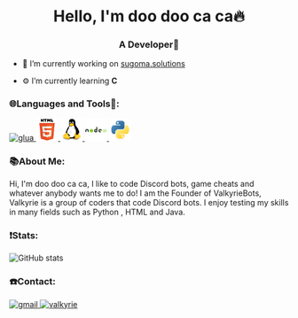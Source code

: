 <h1 align="center">Hello, I'm doo doo ca ca🔥</h1>
<h3 align="center">A Developer📁</h3>

- 📖 I’m currently working on [sugoma.solutions](https://sugoma.solutions/)

- ⚙️ I’m currently learning **C**


<h3 align="left">🌐Languages and Tools🔨:</h3>
<p align="left"> <a href="https://wiki.facepunch.com/gmod/" target="_blank"> <img src="https://venner.gallerycdn.vsassets.io/extensions/venner/vscode-glua-enhanced/2.5.0/1624992221428/Microsoft.VisualStudio.Services.Icons.Default" alt="glua" width="40" height="40"/> </a> <a href="https://www.w3.org/html/" target="_blank"> <img src="https://raw.githubusercontent.com/devicons/devicon/master/icons/html5/html5-original-wordmark.svg" alt="html5" width="40" height="40"/> </a> <a href="https://www.linux.org/" target="_blank"> <img src="https://raw.githubusercontent.com/devicons/devicon/master/icons/linux/linux-original.svg" alt="linux" width="40" height="40"/> </a> <a href="https://nodejs.org" target="_blank"> <img src="https://raw.githubusercontent.com/devicons/devicon/master/icons/nodejs/nodejs-original-wordmark.svg" alt="nodejs" width="40" height="40"/> </a> <a href="https://www.python.org" target="_blank"> <img src="https://raw.githubusercontent.com/devicons/devicon/master/icons/python/python-original.svg" alt="python" width="40" height="40"/> </a> </p>

<h3 align="left">📚About Me:</h3>

Hi, I'm doo doo ca ca, I like to code Discord bots, game cheats and whatever anybody wants me to do! I am the Founder of ValkyrieBots, Valkyrie is a group of coders that code Discord bots. I enjoy testing my skills in many fields such as Python , HTML and Java.


<h3 align="left">❗Stats:</h3>

![GitHub stats](https://github-readme-stats.vercel.app/api?username=Doodoocaca&show_icons=true&theme=radical)


<h3 align="left">☎️Contact:</h3>
<a href="mailto:valkyriebots@gmail.com" target="_blank"> <img src="https://storage.googleapis.com/gweb-uniblog-publish-prod/images/Gmail.max-1100x1100.png" alt="gmail" width="40" height="40"/> </a> <a href="https://github.com/ValkyrieBots" target="_blank"> <img src="https://upload.wikimedia.org/wikipedia/commons/thumb/9/91/Octicons-mark-github.svg/1200px-Octicons-mark-github.svg.png" alt="valkyrie" width="40" height="40"/> </a>
